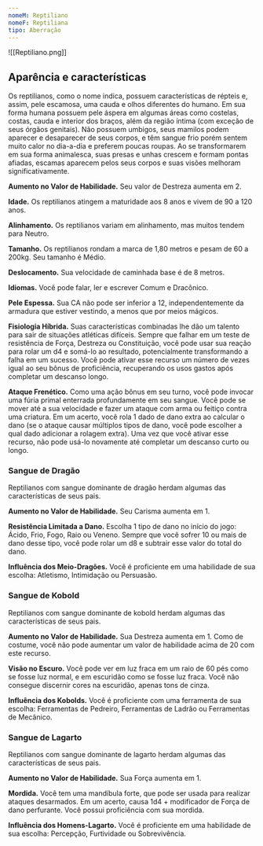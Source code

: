 ```yaml
---
nomeM: Reptiliano
nomeF: Reptiliana
tipo: Aberração
---
```

![[Reptiliano.png]]
## Aparência e características 
Os reptilianos, como o nome indica, possuem características de répteis e, assim, pele escamosa, uma cauda e olhos diferentes do humano. Em sua forma humana possuem pele áspera em algumas áreas como costelas, costas, cauda e interior dos braços, além da região íntima (com exceção de seus órgãos genitais). Não possuem umbigos, seus mamilos podem aparecer e desaparecer de seus corpos, e têm sangue frio porém sentem muito calor no dia-a-dia e preferem poucas roupas.
Ao se transformarem em sua forma animalesca, suas presas e unhas crescem e formam pontas afiadas, escamas aparecem pelos seus corpos e suas visões melhoram significativamente.

**Aumento no Valor de Habilidade.** Seu valor de Destreza aumenta em 2.

**Idade.** Os reptilianos atingem a maturidade aos 8 anos e vivem de 90 a 120 anos.

**Alinhamento.** Os reptilianos variam em alinhamento, mas muitos tendem para Neutro.

**Tamanho.** Os reptilianos rondam a marca de 1,80 metros e pesam de 60 a 200kg. Seu tamanho é Médio.

**Deslocamento.** Sua velocidade de caminhada base é de 8 metros.

**Idiomas.** Você pode falar, ler e escrever Comum e Dracônico.

**Pele Espessa.** Sua CA não pode ser inferior a 12, independentemente da armadura que estiver vestindo, a menos que por meios mágicos.

**Fisiologia Híbrida.** Suas características combinadas lhe dão um talento para sair de situações atléticas difíceis. Sempre que falhar em um teste de resistência de Força, Destreza ou Constituição, você pode usar sua reação para rolar um d4 e somá-lo ao resultado, potencialmente transformando a falha em um sucesso. Você pode ativar esse recurso um número de vezes igual ao seu bônus de proficiência, recuperando os usos gastos após completar um descanso longo.

**Ataque Frenético.** Como uma ação bônus em seu turno, você pode invocar uma fúria primal enterrada profundamente em seu sangue. Você pode se mover até a sua velocidade e fazer um ataque com arma ou feitiço contra uma criatura. Em um acerto, você rola 1 dado de dano extra ao calcular o dano (se o ataque causar múltiplos tipos de dano, você pode escolher a qual dado adicionar a rolagem extra). Uma vez que você ativar esse recurso, não pode usá-lo novamente até completar um descanso curto ou longo.
### Sangue de Dragão
Reptilianos com sangue dominante de dragão herdam algumas das características de seus pais.

**Aumento no Valor de Habilidade.** Seu Carisma aumenta em 1.

**Resistência Limitada a Dano.** Escolha 1 tipo de dano no início do jogo: Ácido, Frio, Fogo, Raio ou Veneno. Sempre que você sofrer 10 ou mais de dano desse tipo, você pode rolar um d8 e subtrair esse valor do total do dano.

**Influência dos Meio-Dragões.** Você é proficiente em uma habilidade de sua escolha: Atletismo, Intimidação ou Persuasão.
### Sangue de Kobold
Reptilianos com sangue dominante de kobold herdam algumas das características de seus pais.

**Aumento no Valor de Habilidade.** Sua Destreza aumenta em 1. Como de costume, você não pode aumentar um valor de habilidade acima de 20 com este recurso.

**Visão no Escuro.** Você pode ver em luz fraca em um raio de 60 pés como se fosse luz normal, e em escuridão como se fosse luz fraca. Você não consegue discernir cores na escuridão, apenas tons de cinza.

**Influência dos Kobolds.** Você é proficiente com uma ferramenta de sua escolha: Ferramentas de Pedreiro, Ferramentas de Ladrão ou Ferramentas de Mecânico.
### Sangue de Lagarto
Reptilianos com sangue dominante de lagarto herdam algumas das características de seus pais.

**Aumento no Valor de Habilidade.** Sua Força aumenta em 1.

**Mordida.** Você tem uma mandíbula forte, que pode ser usada para realizar ataques desarmados. Em um acerto, causa 1d4 + modificador de Força de dano perfurante. Você possui proficiência com sua mordida.

**Influência dos Homens-Lagarto.** Você é proficiente em uma habilidade de sua escolha: Percepção, Furtividade ou Sobrevivência.